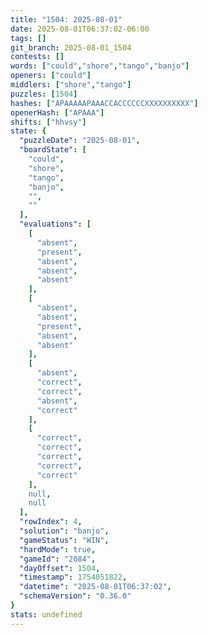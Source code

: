 ```yaml
---
title: "1504: 2025-08-01"
date: 2025-08-01T06:37:02-06:00
tags: []
git_branch: 2025-08-01_1504
contests: []
words: ["could","shore","tango","banjo"]
openers: ["could"]
middlers: ["shore","tango"]
puzzles: [1504]
hashes: ["APAAAAAPAAACCACCCCCCXXXXXXXXXX"]
openerHash: ["APAAA"]
shifts: ["hhvsy"]
state: {
  "puzzleDate": "2025-08-01",
  "boardState": [
    "could",
    "shore",
    "tango",
    "banjo",
    "",
    ""
  ],
  "evaluations": [
    [
      "absent",
      "present",
      "absent",
      "absent",
      "absent"
    ],
    [
      "absent",
      "absent",
      "present",
      "absent",
      "absent"
    ],
    [
      "absent",
      "correct",
      "correct",
      "absent",
      "correct"
    ],
    [
      "correct",
      "correct",
      "correct",
      "correct",
      "correct"
    ],
    null,
    null
  ],
  "rowIndex": 4,
  "solution": "banjo",
  "gameStatus": "WIN",
  "hardMode": true,
  "gameId": "2084",
  "dayOffset": 1504,
  "timestamp": 1754051822,
  "datetime": "2025-08-01T06:37:02",
  "schemaVersion": "0.36.0"
}
stats: undefined
---
```

<!-- more -->
